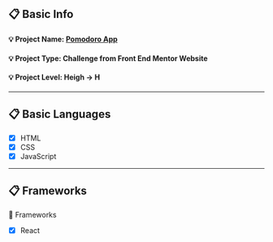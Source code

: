 ## :clipboard: Basic Info
   #### :bulb: Project Name: [**Pomodoro App**](https://a7m3d000.github.io/H--Pomodoro-App/)
   #### :bulb: Project Type: **Challenge** from **Front End Mentor** Website 
   #### :bulb: Project Level: **Heigh -> H**

---

## :clipboard: Basic Languages
 - [x] HTML
 - [x] CSS
 - [x] JavaScript

---

## :clipboard: Frameworks
 :pushpin: Frameworks
   - [x] React

